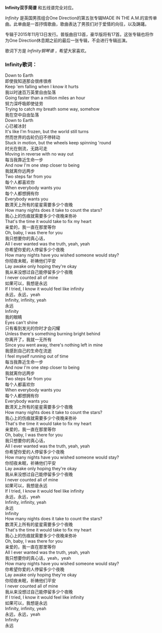 

**Infinity双手简谱** 和五线谱完全对应。

_Infinity_ 是英国男孩组合One Direction的第五张专辑MADE IN THE
A.M.的宣传单曲。此单曲是一首抒情歌曲，歌曲表达了男孩们对于爱情的向往，以及踌躇。

专辑于2015年11月13日发行。普版曲目13首，豪华版将有17首。这张专辑也将作为One Direction休息期之前的最后一张专辑，不会进行专辑巡演。

歌词下方是 _Infinity钢琴谱_ ，希望大家喜欢。

### Infinity歌词：

Down to Earth  
即使我知道那会很疼很疼  
Keep 'em falling when I know it hurts  
我以时速百万英里自由坠落  
Going faster than a million miles an hour  
努力深呼吸即使徒劳  
Trying to catch my breath some way, somehow  
我在空中自由坠落  
Down to Earth  
心已被冰封  
It's like I'm frozen, but the world still turns  
然而世界的齿轮仍旧不停转动  
Stuck in motion, but the wheels keep spinning 'round  
时光在倒流，无路可走  
Moving in reverse with no way out  
每当我靠近生命一步  
And now I'm one step closer to being  
我就离你远两步  
Two steps far from you  
每个人都喜欢你  
When everybody wants you  
每个人都想拥有你  
Everybody wants you  
数清天上所有的星星需要多少个夜晚  
How many nights does it take to count the stars?  
我心上的伤痕就需要多少个夜晚来弥补  
That's the time it would take to fix my heart  
亲爱的，我一直在那里等你  
Oh, baby, I was there for you  
我只想要你的真心话，  
All I ever wanted was the truth, yeah, yeah  
你希望你爱的人停留多少个夜晚  
How many nights have you wished someone would stay?  
你彻夜未眠，祈祷他们平安  
Lay awake only hoping they're okay  
我从来没想过自己能停留多少个夜晚  
I never counted all of mine  
如果可以，我想是永远  
If I tried, I know it would feel like infinity  
永远，永远，yeah  
Infinity, infinity, yeah  
永远  
Infinity  
我的眼睛  
Eyes can't shine  
只有看到发光的你时才会闪耀  
Unless there's something burning bright behind  
你离开了，我就一无所有  
Since you went away, there's nothing left in mine  
我感到自己的生命在流逝  
I feel myself running out of time  
每当我靠近生命一步  
And now I'm one step closer to being  
我就离你远两步  
Two steps far from you  
每个人都喜欢你  
When everybody wants you  
每个人都想拥有你  
Everybody wants you  
数清天上所有的星星需要多少个夜晚  
How many nights does it take to count the stars?  
我心上的伤痕就需要多少个夜晚来弥补  
That's the time it would take to fix my heart  
亲爱的，我一直在那里等你  
Oh, baby, I was there for you  
我只想要你的真心话，  
All I ever wanted was the truth, yeah, yeah  
你希望你爱的人停留多少个夜晚  
How many nights have you wished someone would stay?  
你彻夜未眠，祈祷他们平安  
Lay awake only hoping they're okay  
我从来没想过自己能停留多少个夜晚  
I never counted all of mine  
如果可以，我想是永远  
If I tried, I know it would feel like infinity  
永远，永远，yeah  
Infinity, infinity, yeah  
永远  
Infinity  
How many nights does it take to count the stars?  
数清天上所有的星星需要多少个夜晚  
That's the time it would take to fix my heart  
我心上的伤痕就需要多少个夜晚来弥补  
Oh, baby, I was there for you  
亲爱的，我一直在那里等你  
All I ever wanted was the truth, yeah, yeah  
我只想要你的真心话，yeah，yeah  
How many nights have you wished someone would stay?  
你希望你爱的人停留多少个夜晚  
Lay awake only hoping they're okay  
你彻夜未眠，祈祷他们平安  
I never counted all of mine  
我从来没想过自己能停留多少个夜晚  
If I tried, I know it would feel like infinity  
如果可以，我想是永远  
Infinity, infinity, yeah  
永远，永远，yeah  
Infinity  
永远

